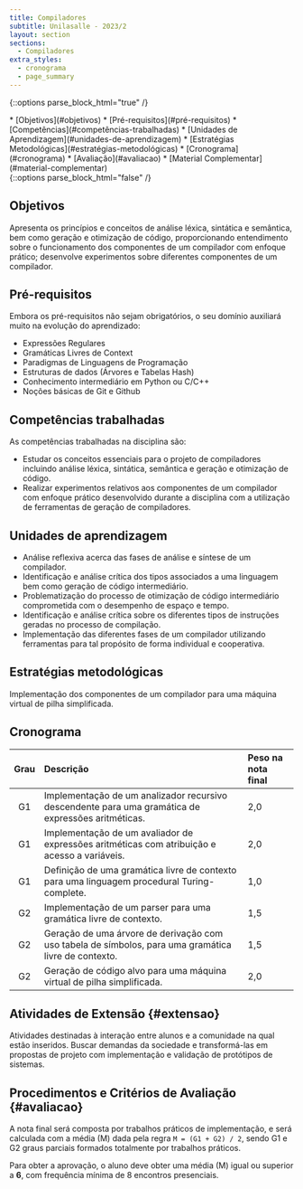 ```yaml
---
title: Compiladores
subtitle: Unilasalle - 2023/2
layout: section
sections:
  - Compiladores
extra_styles:
  - cronograma
  - page_summary
---
```

{::options parse_block_html="true" /}
<div id="page_summary">
* [Objetivos](#objetivos)
* [Pré-requisitos](#pré-requisitos)
* [Competências](#competências-trabalhadas)
* [Unidades de Aprendizagem](#unidades-de-aprendizagem)
* [Estratégias Metodológicas](#estratégias-metodológicas)
* [Cronograma](#cronograma) 
* [Avaliação](#avaliacao)
* [Material Complementar](#material-complementar)
</div>
{::options parse_block_html="false" /}

## Objetivos

Apresenta os princípios e conceitos de análise léxica, sintática e semântica, bem como geração e otimização de código, proporcionando entendimento sobre o funcionamento dos componentes de um compilador com enfoque prático; desenvolve experimentos sobre diferentes componentes de um compilador.


## Pré-requisitos

Embora os pré-requisitos não sejam obrigatórios, o seu domínio auxiliará muito na evolução do aprendizado:

* Expressões Regulares
* Gramáticas Livres de Context
* Paradigmas de Linguagens de Programação
* Estruturas de dados (Árvores e Tabelas Hash)
* Conhecimento intermediário em Python ou C/C++
* Noções básicas de Git e Github


## Competências trabalhadas

As competências trabalhadas na disciplina são:
* Estudar os conceitos essenciais para o projeto de compiladores incluindo análise léxica, sintática, semântica e geração e otimização de código.
* Realizar experimentos relativos aos componentes de um compilador com enfoque prático desenvolvido durante a disciplina com a utilização de ferramentas de geração de compiladores.


## Unidades de aprendizagem

* Análise reflexiva acerca das fases de análise e síntese de um compilador.
* Identificação e análise crítica dos tipos associados a uma linguagem bem como geração de código intermediário.
* Problematização do processo de otimização de código intermediário comprometida com o desempenho de espaço e tempo.
* Identificação e análise crítica sobre os diferentes tipos de instruções geradas no processo de compilação.
* Implementação das diferentes fases de um compilador utilizando ferramentas para tal propósito de forma individual e cooperativa.


## Estratégias metodológicas

Implementação dos componentes de um compilador para uma máquina virtual de pilha simplificada.

## Cronograma

| Grau | Descrição | Peso na nota final |
| :--: | :------------------ | :--- |
| G1 | Implementação de um analizador recursivo descendente para uma gramática de expressões aritméticas. | 2,0 |
| G1 | Implementação de um avaliador de expressões aritméticas com atribuição e acesso a variáveis. | 2,0 |
| G1 | Definição de uma gramática livre de contexto para uma linguagem procedural Turing-complete. | 1,0 |
| G2 | Implementação de um parser para uma gramática livre de contexto. | 1,5 |
| G2 | Geração de uma árvore de derivação com uso tabela de símbolos, para uma gramática livre de contexto. | 1,5 |
| G2 | Geração de código alvo para uma máquina virtual de pilha simplificada. | 2,0 |


## Atividades de Extensão {#extensao}

Atividades destinadas à interação entre alunos e a comunidade na qual estão inseridos. Buscar demandas da sociedade e transformá-las em propostas de projeto com implementação e validação de protótipos de sistemas.


## Procedimentos e Critérios de Avaliação {#avaliacao}

A nota final será composta por trabalhos práticos de implementação, e será calculada com  a média (M) dada pela regra `M = (G1 + G2) / 2`, sendo G1 e G2 graus parciais formados totalmente por trabalhos práticos.

Para obter a aprovação, o aluno deve obter uma média (M) igual ou superior a **6**, com frequência mínima de 8 encontros presenciais.

<!--
## Material Complementar
-->

